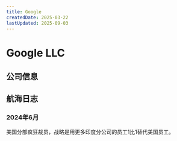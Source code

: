 ```yaml
---
title: Google
createdDate: 2025-03-22
lastUpdated: 2025-09-03
---
```


# Google LLC

## 公司信息

<DirectHireCompanyTable state="california" city="san-jose" companyJsonFileName="google" />

## 航海日志

### 2024年6月

美国分部疯狂裁员，战略是用更多印度分公司的员工1比1替代美国员工。